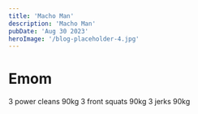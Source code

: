 ```yaml
---
title: 'Macho Man'
description: 'Macho Man'
pubDate: 'Aug 30 2023'
heroImage: '/blog-placeholder-4.jpg'
---
```

# Emom
3 power cleans 90kg
3 front squats 90kg
3 jerks 90kg
